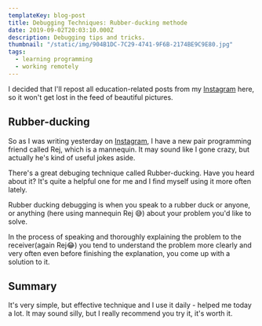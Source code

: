 ```yaml
---
templateKey: blog-post
title: Debugging Techniques: Rubber-ducking methode
date: 2019-09-02T20:03:10.000Z
description: Debugging tips and tricks.
thumbnail: "/static/img/904B1DC-7C29-4741-9F6B-2174BE9C9E80.jpg"
tags:
  - learning programming
  - working remotely
---
```


I decided that I'll repost all education-related posts from my [Instagram](https://www.instagram.com/selfmadedeveloper/) here, so it won't get lost in the feed of beautiful pictures.

## Rubber-ducking

So as I was writing yesterday on [Instagram](https://www.instagram.com/p/B14dWE0CiTw/), I have a new pair programming friend called Rej, which is a mannequin. It may sound like I gone crazy, but actually he's kind of useful jokes aside.

There's a great debuging technique called Rubber-ducking. Have you heard about it?
It's quite a helpful one for me and I find myself using it more often lately.

Rubber ducking debugging is when you speak to a rubber duck or anyone, or anything (here using mannequin Rej 😅) about your problem you'd like to solve.

In the process of speaking and thoroughly explaining the problem to the receiver(again Rej😂) you tend to understand the problem more clearly and very often even before finishing the explanation, you come up with a solution to it.

## Summary

It's very simple, but effective technique and I use it daily - helped me today a lot. It may sound silly, but I really recommend you try it, it's worth it.
